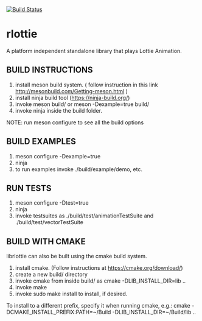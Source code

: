 [![Build Status](https://travis-ci.org/Samsung/rlottie.svg?branch=master)](https://travis-ci.org/Samsung/rlottie)

# rlottie
A platform independent standalone library that plays Lottie Animation.

## BUILD INSTRUCTIONS

1. install meson build system. ( follow instruction in this link http://mesonbuild.com/Getting-meson.html )
2. install ninja build tool    (https://ninja-build.org/)
3. invoke meson build/  or meson -Dexample=true build/
4. invoke ninja inside the build folder.

NOTE: run meson configure to see all the build options

## BUILD EXAMPLES

1. meson configure -Dexample=true
2. ninja
3. to run examples invoke ./build/example/demo, etc.

## RUN TESTS

1. meson configure -Dtest=true
2. ninja
3. invoke testsuites as ./build/test/animationTestSuite and ./build/test/vectorTestSuite

## BUILD WITH CMAKE

librlottie can also be built using the cmake build system.

1. install cmake.  (Follow instructions at https://cmake.org/download/)
2. create a new build/ directory
3. invoke cmake from inside build/ as cmake -DLIB_INSTALL_DIR=lib ..
4. invoke make
5. invoke sudo make install to install, if desired.

To install to a different prefix, specify it when running cmake, e.g.:
 cmake -DCMAKE_INSTALL_PREFIX:PATH=~/Build -DLIB_INSTALL_DIR=~/Build/lib ..
